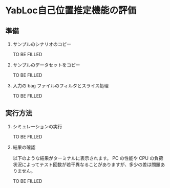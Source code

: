 # YabLoc自己位置推定機能の評価

## 準備

1. サンプルのシナリオのコピー

   TO BE FILLED

2. サンプルのデータセットをコピー

   TO BE FILLED


3. 入力の bag ファイルのフィルタとスライス処理

   TO BE FILLED


## 実行方法

1. シミュレーションの実行

   TO BE FILLED

2. 結果の確認

   以下のような結果がターミナルに表示されます。
   PC の性能や CPU の負荷状況によってテスト回数が若干異なることがありますが、多少の差は問題ありません。

   TO BE FILLED

